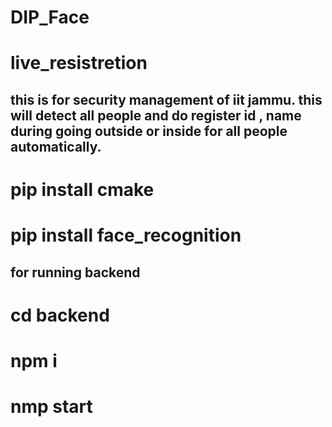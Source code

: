 # DIP_Face

# live_resistretion

## this is for security management of iit jammu. this will detect all people and do register id , name during going outside or inside for all people automatically.

# pip install cmake

# pip install face_recognition

## for running backend
# cd backend
# npm i
# nmp start
